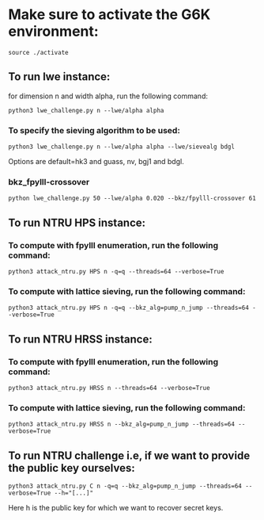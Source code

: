 # Make sure to activate the G6K environment:
```console
source ./activate
```


## To run lwe instance:
for dimension n and width alpha, run the following command:  
```console
python3 lwe_challenge.py n --lwe/alpha alpha
```

### To specify the sieving algorithm to be used:
```console
python3 lwe_challenge.py n --lwe/alpha alpha --lwe/sievealg bdgl
```
Options are default=hk3 and guass, nv, bgj1 and bdgl.

### bkz_fpylll-crossover  
```console
python lwe_challenge.py 50 --lwe/alpha 0.020 --bkz/fpylll-crossover 61 
```

## To run NTRU HPS instance:
### To compute with fpylll enumeration, run the following command:
```console
python3 attack_ntru.py HPS n -q=q --threads=64 --verbose=True
```
### To compute with lattice sieving, run the following command:
```console
python3 attack_ntru.py HPS n -q=q --bkz_alg=pump_n_jump --threads=64 --verbose=True
```
## To run NTRU HRSS instance:
### To compute with fpylll enumeration, run the following command:
```console
python3 attack_ntru.py HRSS n --threads=64 --verbose=True
```
### To compute with lattice sieving, run the following command:
```console
python3 attack_ntru.py HRSS n --bkz_alg=pump_n_jump --threads=64 --verbose=True
```

## To run NTRU challenge i.e, if we want to provide the public key ourselves:
```console
python3 attack_ntru.py C n -q=q --bkz_alg=pump_n_jump --threads=64 --verbose=True --h="[...]"
```
Here h is the public key for which we want to recover secret keys.
